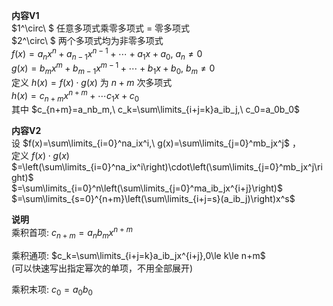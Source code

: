 **内容V1**  
$1^\circ\ $ 任意多项式乘零多项式 $=$ 零多项式  
$2^\circ\ $ 两个多项式均为非零多项式  
$f(x)=a_nx^n+a_{n-1}x^{n-1}+\cdots+a_1x+a_0,\ a_n\neq0$  
$g(x)=b_mx^m+b_{m-1}x^{m-1}+\cdots+b_1x+b_0,\ b_m\neq0$  
定义 $h(x)=f(x)\cdot g(x)$ 为 $n+m$ 次多项式  
$h(x)=c_{n+m}x^{n+m}+\cdots c_1x+c_0$  
其中 $c_{n+m}=a_nb_m,\ c_k=\sum\limits_{i+j=k}a_ib_j,\ c_0=a_0b_0$  
  
**内容V2**  
设 $f(x)=\sum\limits_{i=0}^na_ix^i,\ g(x)=\sum\limits_{j=0}^mb_jx^j$ ，  
定义 $f(x)\cdot g(x)$  
$=\left(\sum\limits_{i=0}^na_ix^i\right)\cdot\left(\sum\limits_{j=0}^mb_jx^j\right)$  
$=\sum\limits_{i=0}^n\left(\sum\limits_{j=0}^ma_ib_jx^{i+j}\right)$  
$=\sum\limits_{s=0}^{n+m}\left(\sum\limits_{i+j=s}(a_ib_j)\right)x^s$  
  
**说明**  
乘积首项: $c_{n+m}=a_nb_mx^{n+m}$  
  
乘积通项: $c_k=\sum\limits_{i+j=k}a_ib_jx^{i+j},0\le k\le n+m$  
(可以快速写出指定幂次的单项，不用全部展开)  
  
乘积末项: $c_0=a_0b_0$  
